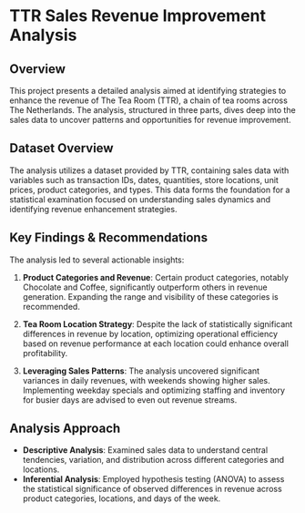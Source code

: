 # TTR Sales Revenue Improvement Analysis

## Overview
This project presents a detailed analysis aimed at identifying strategies to enhance the revenue of The Tea Room (TTR), a chain of tea rooms across The Netherlands. The analysis, structured in three parts, dives deep into the sales data to uncover patterns and opportunities for revenue improvement.

## Dataset Overview
The analysis utilizes a dataset provided by TTR, containing sales data with variables such as transaction IDs, dates, quantities, store locations, unit prices, product categories, and types. This data forms the foundation for a statistical examination focused on understanding sales dynamics and identifying revenue enhancement strategies.

## Key Findings & Recommendations
The analysis led to several actionable insights:

1. **Product Categories and Revenue**: Certain product categories, notably Chocolate and Coffee, significantly outperform others in revenue generation. Expanding the range and visibility of these categories is recommended.

2. **Tea Room Location Strategy**: Despite the lack of statistically significant differences in revenue by location, optimizing operational efficiency based on revenue performance at each location could enhance overall profitability.

3. **Leveraging Sales Patterns**: The analysis uncovered significant variances in daily revenues, with weekends showing higher sales. Implementing weekday specials and optimizing staffing and inventory for busier days are advised to even out revenue streams.

## Analysis Approach
- **Descriptive Analysis**: Examined sales data to understand central tendencies, variation, and distribution across different categories and locations.
- **Inferential Analysis**: Employed hypothesis testing (ANOVA) to assess the statistical significance of observed differences in revenue across product categories, locations, and days of the week.